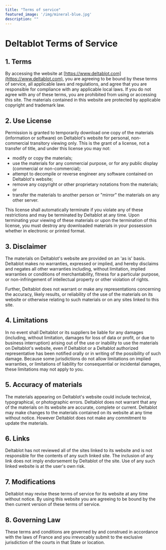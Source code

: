 ```yaml
---
title: "Terms of service"
featured_image: '/img/mineral-blue.jpg'
description: ""
---
```


# Deltablot Terms of Service
## 1. Terms

By accessing the website at [https://www.deltablot.com](https://www.deltablot.com), you are agreeing to be bound by these terms of service, all applicable laws and regulations, and agree that you are responsible for compliance with any applicable local laws. If you do not agree with any of these terms, you are prohibited from using or accessing this site. The materials contained in this website are protected by applicable copyright and trademark law.

## 2. Use License

Permission is granted to temporarily download one copy of the materials (information or software) on Deltablot's website for personal, non-commercial transitory viewing only. This is the grant of a license, not a transfer of title, and under this license you may not:
- modify or copy the materials;
- use the materials for any commercial purpose, or for any public display (commercial or non-commercial);
- attempt to decompile or reverse engineer any software contained on Deltablot's website;
- remove any copyright or other proprietary notations from the materials; or
- transfer the materials to another person or "mirror" the materials on any other server.

This license shall automatically terminate if you violate any of these restrictions and may be terminated by Deltablot at any time. Upon terminating your viewing of these materials or upon the termination of this license, you must destroy any downloaded materials in your possession whether in electronic or printed format.

## 3. Disclaimer

The materials on Deltablot's website are provided on an 'as is' basis. Deltablot makes no warranties, expressed or implied, and hereby disclaims and negates all other warranties including, without limitation, implied warranties or conditions of merchantability, fitness for a particular purpose, or non-infringement of intellectual property or other violation of rights.

Further, Deltablot does not warrant or make any representations concerning the accuracy, likely results, or reliability of the use of the materials on its website or otherwise relating to such materials or on any sites linked to this site.

## 4. Limitations

In no event shall Deltablot or its suppliers be liable for any damages (including, without limitation, damages for loss of data or profit, or due to business interruption) arising out of the use or inability to use the materials on Deltablot's website, even if Deltablot or a Deltablot authorized representative has been notified orally or in writing of the possibility of such damage. Because some jurisdictions do not allow limitations on implied warranties, or limitations of liability for consequential or incidental damages, these limitations may not apply to you.

## 5. Accuracy of materials

The materials appearing on Deltablot's website could include technical, typographical, or photographic errors. Deltablot does not warrant that any of the materials on its website are accurate, complete or current. Deltablot may make changes to the materials contained on its website at any time without notice. However Deltablot does not make any commitment to update the materials.

## 6. Links

Deltablot has not reviewed all of the sites linked to its website and is not responsible for the contents of any such linked site. The inclusion of any link does not imply endorsement by Deltablot of the site. Use of any such linked website is at the user's own risk.

## 7. Modifications

Deltablot may revise these terms of service for its website at any time without notice. By using this website you are agreeing to be bound by the then current version of these terms of service.

## 8. Governing Law

These terms and conditions are governed by and construed in accordance with the laws of France and you irrevocably submit to the exclusive jurisdiction of the courts in that State or location.
